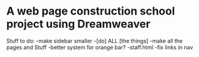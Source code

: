 # A web page construction school project using Dreamweaver
Stuff to do:
  -make sidebar smaller
  -[do] ALL [the things]
    -make all the pages and Stuff
  -better system for orange bar?
  -staff.html
  -fix links in nav

